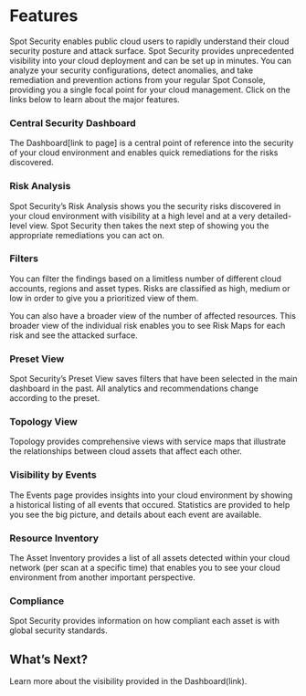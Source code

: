 # Features

Spot Security enables public cloud users to rapidly understand their cloud security posture and attack surface. Spot Security provides unprecedented visibility into your cloud deployment and can be set up in minutes. You can analyze your security configurations, detect anomalies, and take remediation and prevention actions from your regular Spot Console, providing you a single focal point for your cloud management. Click on the links below to learn about the major features.

### Central Security Dashboard

The Dashboard[link to page] is a central point of reference into the security of your cloud environment and enables quick remediations for the risks discovered.

### Risk Analysis

Spot Security’s Risk Analysis shows you the security risks discovered in your cloud environment with visibility at a high level and at a very detailed-level view. Spot Security then takes the next step of showing you the appropriate remediations you can act on.

### Filters

You can filter the findings based on a limitless number of different cloud accounts, regions and asset types. Risks are classified as high, medium or low in order to give you a prioritized view of them.

You can also have a broader view of the number of affected resources. This broader view of the individual risk enables you to see Risk Maps for each risk and see the attacked surface.

### Preset View

Spot Security’s Preset View saves filters that have been selected in the main dashboard in the past. All analytics and recommendations change according to the preset.

### Topology View

Topology provides comprehensive views with service maps that illustrate the relationships between cloud assets that affect each other.

### Visibility by Events

The Events page provides insights into your cloud environment by showing a historical listing of all events that occured. Statistics are provided to help you see the big picture, and details about each event are available.

### Resource Inventory

The Asset Inventory provides a list of all assets detected within your cloud network (per scan at a specific time) that enables you to see your cloud environment from another important perspective.

### Compliance

Spot Security provides information on how compliant each asset is with global security standards.

## What’s Next?

Learn more about the visibility provided in the Dashboard(link).
